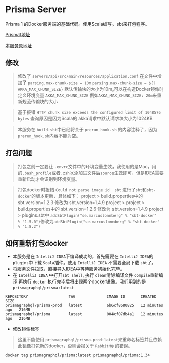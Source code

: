 # Prisma Server
Prisma 1 的Docker服务端的基础代码。使用Scala编写。sbt来打包程序。

[Prisma1地址](https://github.com/prisma/prisma1)

[本服务原地址](https://github.com/prisma/prisma1/tree/master/server)

## 修改
> 修改了 `servers/api/src/main/resources/application.conf` 在文件中增加了 `parsing.max-chunk-size = 10m` `parsing.max-chunk-size = ${?AKKA_MAX_CHUNK_SIZE}` 默认传输块的大小为10m,可以在构造Docker镜像时定义环境变量 `AKKA_MAX_CHUNK_SIZE` 例如`AKKA_MAX_CHUNK_SIZE: 20m`来重新规范传输块的大小

> 基于报错  `HTTP chunk size exceeds the configured limit of 1048576 bytes` 查询原因是因为Scala的 akka请求中默认请求块大小为1024KB

> 本服务在 `build.sbt`中已经将关于 `prerun_hook.sh` 的内容注释了，因为`prerun_hook.sh`内容不能为空。

## 打包问题
> 打包之前一定要让 `.envrc`文件中的环境变量生效，我使用的是Mac，用的`.bash_profile`或者`.zshRC`添加进文件后`source`生效即可，但是IDEA需要重新启动才会识别到环境变量。

> 打包docker时报错 `Could not parse image id  sbt` 进行了`sbt`和`sbt-docker`的版本更新，具体如下：
> project > build.properties中的 sbt.version=1.2.3 修改为 sbt.version=1.4.9
> project > project > build.properties中的 sbt.version=1.2.6 修改为 sbt.version=1.4.9
> project > plugins.sbt中 `addSbtPlugin("se.marcuslonnberg" % "sbt-docker"           % "1.5.0")`修改为`addSbtPlugin("se.marcuslonnberg" % "sbt-docker"           % "1.8.2")`

## 如何重新打包docker
- 本服务是在 `IntelliJ IDEA`下编译成功的，首先需要在 `IntelliJ IDEA`的 `plugins`中下载 `Scala`插件。使用 `IntelliJ IDEA` 不需要全局下载 `sbt`了。
- 将服务文件拉取，直接导入IDEA中等待服务初始化完毕。
- 在 `IntelliJ IDEA` 中打开`sbt shell`, 执行 `clean`清除编译文件 `compile`重新编译 再执行 `docker` 执行完毕后将出现两个docker镜像。我们用到的是 `prismagraphql/prisma:latest`
```text
REPOSITORY                  TAG              IMAGE ID       CREATED          SIZE
prismagraphql/prisma-prod   latest           6b6cf8680825   12 minutes ago   216MB
prismagraphql/prisma        latest           004cf07db4a1   12 minutes ago   216MB
```
- 修改镜像标签
> 这里不能使用 `prismagraphql/prisma-prod:latest`来重命名标签并且依赖此镜像打包新的docker，否则会报关于 `RabbitMQ` 的错误。
```bash
docker tag prismagraphql/prisma:latest prismagraphql/prisma:1.34
```